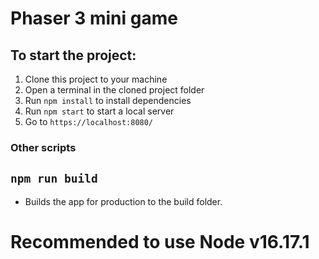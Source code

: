 # Phaser 3 mini game

## To start the project:

1. Clone this project to your machine
2. Open a terminal in the cloned project folder
3. Run `npm install` to install dependencies
4. Run `npm start` to start a local server
5. Go to `https://localhost:8080/`

### Other scripts

## `npm run build`

-   Builds the app for production to the build folder.

# Recommended to use Node v16.17.1
